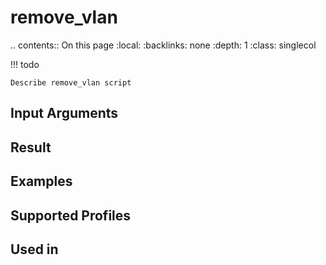 

# remove_vlan

.. contents:: On this page
    :local:
    :backlinks: none
    :depth: 1
    :class: singlecol

<!-- prettier-ignore -->
!!! todo

    Describe remove_vlan script

Input Arguments
---------------

Result
------

Examples
--------

Supported Profiles
------------------

Used in
-------
